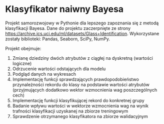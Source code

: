 # Klasyfikator naiwny Bayesa
Projekt samorozwojowy w Pythonie dla lepszego zapoznania się z metodą klasyfikacji Bayesa. Dane do projektu zaczerpnięte ze strony https://archive.ics.uci.edu/ml/datasets/Glass+Identification. Wykorzystane zostały biblioteki: Pandas, Seaborn, SciPy, NumPy. 

Projekt obejmuje:
1. Zmianę dziedziny dwóch atrybutów z ciągłej na dyskretną (wartości logiczne)
1. Odrzucenie wartości odstających dla modelu
1. Podgląd danych na wykresach
1. Implementację funkcji sprawdzających prawdopodobieństwo przynależności rekordu do klasy na podstawie wartości atrybutów (przyjmujących dodatkowo wektor wzmocnienia wag poszczególnych cech)
1. Implementację funkcji klasyfikującej rekord do konkretnej grupy
1. Badanie wpływu wartości w wektorze wzmocnienia wag na wynik trafności klasyfikacji uzyskanej na zbiorze treningowym
1. Sprawdzenie otrzymanego klasyfikatora na zbiorze walidacyjnym
